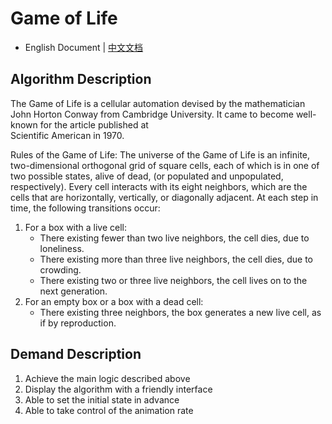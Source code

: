 # Game of Life 
- English Document | [中文文档](https://github.com/Leslie-Wong-H/GameofLife/docs/README_zh-CN.md#requirements)
## Algorithm Description 

The Game of Life is a cellular automation devised by the mathematician John Horton Conway from Cambridge University. It came to become well-known for the article published at  
Scientific American in 1970. 

Rules of the Game of Life: The universe of the Game of Life is an infinite, two-dimensional orthogonal grid of square cells, each of which is in one of two possible states, alive of dead, (or populated and unpopulated, respectively). Every cell interacts with its eight neighbors, which are the cells that are horizontally, vertically, or diagonally adjacent. At each step in time, the following transitions occur:
1. For a box with a live cell: 
    - There existing fewer than two live neighbors, the cell dies, due to loneliness.
    - There existing more than three live neighbors, the cell dies, due to crowding.
    - There existing two or three live neighbors, the cell lives on to the next generation.
2. For an empty box or a box with a dead cell:
    - There existing three neighbors, the box generates a new live cell, as if by reproduction. 

## Demand Description 

1. Achieve the main logic described above
2. Display the algorithm with a friendly interface
3. Able to set the initial state in advance
4. Able to take control of the animation rate